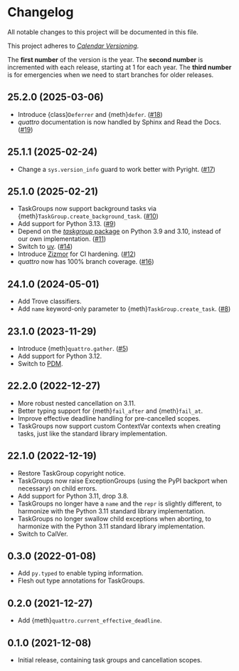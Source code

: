 ```{currentmodule} quattro
```
# Changelog

All notable changes to this project will be documented in this file.

This project adheres to [_Calendar Versioning_](https://calver.org/).

The **first number** of the version is the year.
The **second number** is incremented with each release, starting at 1 for each year.
The **third number** is for emergencies when we need to start branches for older releases.

<!-- changelog follows -->

## 25.2.0 (2025-03-06)

- Introduce {class}`Deferrer` and {meth}`defer`.
  ([#18](https://github.com/Tinche/quattro/pull/18))
- _quattro_ documentation is now handled by Sphinx and Read the Docs.
  ([#19](https://github.com/Tinche/quattro/pull/19))

## 25.1.1 (2025-02-24)

- Change a `sys.version_info` guard to work better with Pyright.
  ([#17](https://github.com/Tinche/quattro/pull/17))

## 25.1.0 (2025-02-21)

- TaskGroups now support background tasks via {meth}`TaskGroup.create_background_task`.
  ([#10](https://github.com/Tinche/quattro/pull/10))
- Add support for Python 3.13.
  ([#9](https://github.com/Tinche/quattro/pull/9))
- Depend on the [_taskgroup_ package](https://pypi.org/project/taskgroup/) on Python 3.9 and 3.10, instead of our own implementation.
  ([#11](https://github.com/Tinche/quattro/pull/11))
- Switch to [uv](https://github.com/astral-sh/uv).
  ([#14](https://github.com/Tinche/quattro/pull/14))
- Introduce [Zizmor](https://github.com/woodruffw/zizmor) for CI hardening.
  ([#12](https://github.com/Tinche/quattro/pull/12))
- _quattro_ now has 100% branch coverage.
  ([#16](https://github.com/Tinche/quattro/pull/16))

## 24.1.0 (2024-05-01)

- Add Trove classifiers.
- Add `name` keyword-only parameter to {meth}`TaskGroup.create_task`.
  ([#8](https://github.com/Tinche/quattro/pull/8))

## 23.1.0 (2023-11-29)

- Introduce {meth}`quattro.gather`.
  ([#5](https://github.com/Tinche/quattro/pull/5))
- Add support for Python 3.12.
- Switch to [PDM](https://pdm.fming.dev/latest/).

## 22.2.0 (2022-12-27)

- More robust nested cancellation on 3.11.
- Better typing support for {meth}`fail_after` and {meth}`fail_at`.
- Improve effective deadline handling for pre-cancelled scopes.
- TaskGroups now support custom ContextVar contexts when creating tasks, just like the standard library implementation.

## 22.1.0 (2022-12-19)

- Restore TaskGroup copyright notice.
- TaskGroups now raise ExceptionGroups (using the PyPI backport when necessary) on child errors.
- Add support for Python 3.11, drop 3.8.
- TaskGroups no longer have a `name` and the `repr` is slightly different, to harmonize with the Python 3.11 standard library implementation.
- TaskGroups no longer swallow child exceptions when aborting, to harmonize with the Python 3.11 standard library implementation.
- Switch to CalVer.

## 0.3.0 (2022-01-08)

- Add `py.typed` to enable typing information.
- Flesh out type annotations for TaskGroups.

## 0.2.0 (2021-12-27)

- Add {meth}`quattro.current_effective_deadline`.

## 0.1.0 (2021-12-08)

- Initial release, containing task groups and cancellation scopes.
